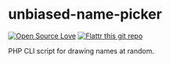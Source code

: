 # unbiased-name-picker
[![Open Source Love](https://badges.frapsoft.com/os/mit/mit.svg?v=102)](https://github.com/ellerbrock/open-source-badge/)
[![Flattr this git repo](http://api.flattr.com/button/flattr-badge-large.png)](https://flattr.com/submit/auto?fid=0yx9vk&url=https%3A%2F%2Fgithub.com%2Flegendarydrew%2Funbiased-name-picker)

PHP CLI script for drawing names at random.
